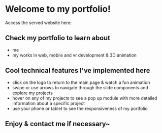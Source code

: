 # Welcome to my portfolio!

Access the served website here:

## Check my portfolio to learn about

* me
* my works in web, mobile and vr development & 3D animation

## Cool technical features I've implemented here

* click on the logo to return to the main page & watch a fun animation
* swipe or use arrows to navigate through the slide components and explore my projects
* hover on any of my projects to see a pop up module with more detailed information about a specific project 
* use your phone or tablet to see the responsiveness of my portfolio

## Enjoy & contact me if necessary~
